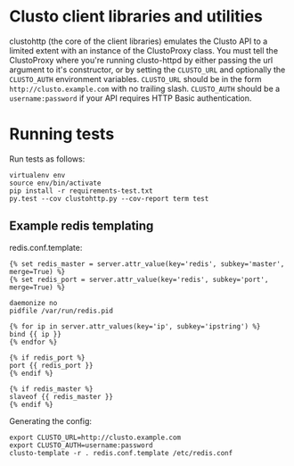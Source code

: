 # Clusto client libraries and utilities

clustohttp (the core of the client libraries) emulates the Clusto API to a limited extent with an instance of the ClustoProxy class. You must tell the ClustoProxy where you're running clusto-httpd by either passing the url argument to it's constructor, or by setting the `CLUSTO_URL` and optionally the `CLUSTO_AUTH` environment variables. `CLUSTO_URL` should be in the form `http://clusto.example.com` with no trailing slash. `CLUSTO_AUTH` should be a `username:password` if your API requires HTTP Basic authentication.

# Running tests
Run tests as follows:

```
virtualenv env
source env/bin/activate
pip install -r requirements-test.txt
py.test --cov clustohttp.py --cov-report term test
```


## Example redis templating

redis.conf.template:

```jinja
{% set redis_master = server.attr_value(key='redis', subkey='master', merge=True) %}
{% set redis_port = server.attr_value(key='redis', subkey='port', merge=True) %}

daemonize no
pidfile /var/run/redis.pid

{% for ip in server.attr_values(key='ip', subkey='ipstring') %}
bind {{ ip }}
{% endfor %}

{% if redis_port %}
port {{ redis_port }}
{% endif %}

{% if redis_master %}
slaveof {{ redis_master }}
{% endif %}
```

Generating the config:

```shell
export CLUSTO_URL=http://clusto.example.com
export CLUSTO_AUTH=username:password
clusto-template -r . redis.conf.template /etc/redis.conf
```


